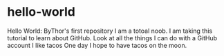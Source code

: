 # hello-world
Hello World: ByThor's first repository
I am a totoal noob. I am taking this tutorial to learn about GitHub.
Look at all the things I can do with a GitHub account
I like tacos
One day I hope to have tacos on the moon.
